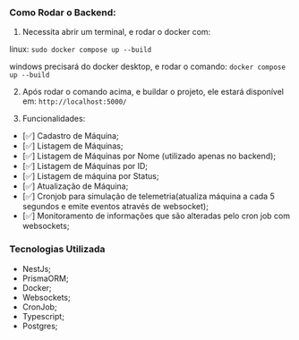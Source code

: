 ### Como Rodar o Backend:

1. Necessita abrir um terminal, e rodar o docker com:

linux:
`sudo docker compose up --build`

windows precisará do docker desktop, e rodar o comando:
`docker compose up --build`

2. Após rodar o comando acima, e buildar o projeto, ele estará disponível em:
   `http://localhost:5000/`

3. Funcionalidades:

- [✅] Cadastro de Máquina;
- [✅] Listagem de Máquinas;
- [✅] Listagem de Máquinas por Nome (utilizado apenas no backend);
- [✅] Listagem de Máquinas por ID;
- [✅] Listagem de máquina por Status;
- [✅] Atualização de Máquina;
- [✅] Cronjob para simulação de telemetria(atualiza máquina a cada 5 segundos e emite eventos através de websocket);
- [✅] Monitoramento de informações que são alteradas pelo cron job com websockets;

### Tecnologias Utilizada

- NestJs;
- PrismaORM;
- Docker;
- Websockets;
- CronJob;
- Typescript;
- Postgres;